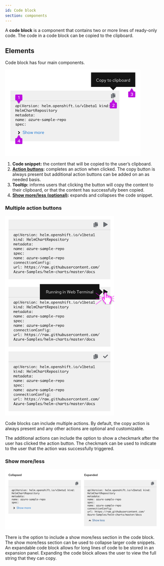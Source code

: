 ```yaml
---
id: Code block
section: components
---
```


A **code block** is a component that contains two or more lines of ready-only code. The code in a code block can be copied to the clipboard.

## Elements
Code block has four main components.

<img src="./img/code-block-structure.png" alt="Elements of the code block component" width="441"/>

1. **Code snippet:**  the content that will be copied to the user’s clipboard.
2. **[Action buttons](#multiple-action-buttons):** completes an action when clicked. The copy button is always present but additional action buttons can be added on an as needed basis.
3. **Tooltip:** informs users that clicking the button will copy the content to their clipboard, or that the content has successfully been copied.
4. **[Show more/less (optional)](#show-more/less):** expands and collapses the code snippet.

### Multiple action buttons

<img src="./img/code-block-multiple-actions.png" alt="Code block with multiple actions" width="355"/>

Code blocks can include multiple actions. By default, the copy action is always present and any other actions are optional and customizable.

The additional actions can include the option to show a checkmark after the user has clicked the action button. The checkmark can be used to indicate to the user that the action was successfully triggered.

### Show more/less

<img src="./img/code-block-collapsed-expanded.png" alt="Expanded and collapsed code block" width="758"/>

There is the option to include a show more/less section in the code block. The show more/less section can be used to collapse larger code snippets. An expandable code block allows for long lines of code to be stored in an expansion panel. Expanding the code block allows the user to view the full string that they can copy.
